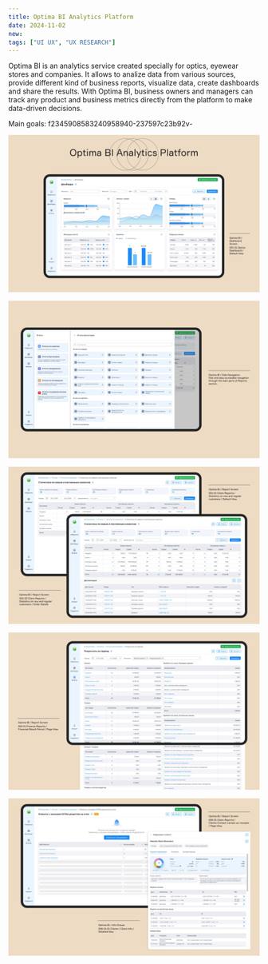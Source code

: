 ```yaml
---
title: Optima BI Analytics Platform
date: 2024-11-02
new:
tags: ["UI UX", "UX RESEARCH"]
---
```


Optima BI is an analytics service created specially for optics, eyewear stores and companies. It allows to analize data from various sources, provide different kind of business reports, visualize data, create dashboards and share the results. With Optima BI, business owners and managers can track any product and business metrics directly from the platform to make data-driven decisions.

Main goals: f2345908583240958940-237597c23b92v-

![optima-bi-case-1@2x](./optima-bi-case-1@2x.webp)

![optima-bi-case-2@2x](./optima-bi-case-2@2x.webp)

![optima-bi-case-3@2x](./optima-bi-case-3@2x.webp)

![optima-bi-case-4@2x](./optima-bi-case-4@2x.webp)

![optima-bi-case-5@2x](./optima-bi-case-5@2x.webp)

